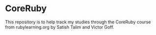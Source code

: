 CoreRuby
========
This repository is to help track my studies through the 
CoreRuby course from rubylearning.org by Satish Talim and Victor Goff.
